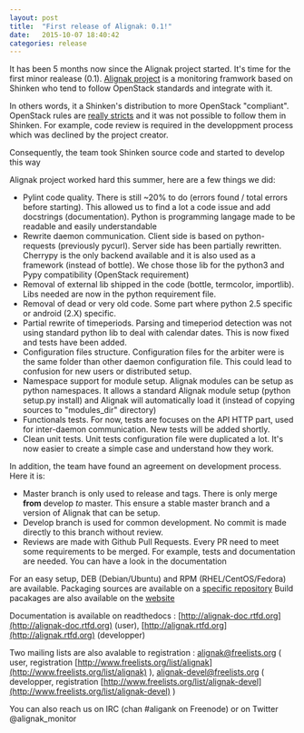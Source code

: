 ```yaml
---
layout: post
title:  "First release of Alignak: 0.1!"
date:   2015-10-07 18:40:42
categories: release
---
```


It has been 5 months now since the Alignak project started. It's time for the first minor realease (0.1). [Alignak project](https://github.com/Alignak-monitoring/alignak) is a monitoring framwork based on Shinken who tend to follow OpenStack standards and integrate with it.

In others words, it a Shinken's distribution to more OpenStack "compliant". OpenStack rules are [really stricts](http://governance.openstack.org/reference/new-projects-requirements.html) and it was not possible to follow them in Shinken. For example,  code review is required in the developpment process which was declined by the project creator.

Consequently, the team took Shinken source code and started to develop this way  

Alignak project worked hard this summer, here are a few things we did: 

* Pylint code quality. There is still ~20% to do (errors found / total errors before starting). This allowed us to find a lot a code issue and add docstrings (documentation). Python is programming langage made to be readable and easily understandable
* Rewrite daemon communication. Client side is based on python-requests (previously pycurl). Server side has been partially rewritten. Cherrypy is the only backend available and it is also used as a framework (instead of bottle). We chose those lib for the python3 and Pypy compatibility (OpenStack requirement)
* Removal of external lib shipped in the code (bottle, termcolor, importlib). Libs needed are now in the python requirement file.
* Removal of dead or very old code. Some part where python 2.5 specific or android (2.X) specific.
* Partial rewrite of timeperiods. Parsing and timeperiod detection was not using standard python lib to deal with calendar dates. This is now fixed and tests have been added.
* Configuration files structure. Configuration files for the arbiter were is the same folder than other daemon configuration file. This could lead to confusion for new users or distributed setup.
* Namespace support for module setup. Alignak modules can be setup as python namespaces. It allows a standard Alignak module setup (python setup.py install) and Alignak will automatically load it (instead of copying sources to "modules_dir" directory)
* Functionals tests. For now, tests are focuses on the API HTTP part, used for inter-daemon communication. New tests will be added shortly.
* Clean unit tests. Unit tests configuration file were duplicated a lot. It's now easier to create a simple case and understand how they work.


In addition, the team have found an agreement on development process. Here it is:

* Master branch is only used to release and tags. There is only merge __from__ develop  _to_  master. This ensure a stable master branch and a version of Alignak that can be setup.
* Develop branch is used for common development. No commit is made directly to this branch without review.
* Reviews are made with Github Pull Requests. Every PR need to meet some requirements to be merged. For example, tests and documentation are needed. You can have a look in the documentation


For an easy setup, DEB (Debian/Ubuntu) and RPM (RHEL/CentOS/Fedora) are available. Packaging sources are available on a [specific repository](https://github.com/Alignak-monitoring/alignak-packaging)
Build pacakages are also available on the [website](http://alignak-monitoring.github.io/)

Documentation is available on readthedocs : [http://alignak-doc.rtfd.org](http://alignak-doc.rtfd.org) (user),  [http://alignak.rtfd.org](http://alignak.rtfd.org) (developper)

Two mailing lists are also avalable to registration : alignak@freelists.org ( user, registration  [http://www.freelists.org/list/alignak](http://www.freelists.org/list/alignak) ), alignak-devel@freelists.org ( developper, registration [http://www.freelists.org/list/alignak-devel](http://www.freelists.org/list/alignak-devel) )

You can also reach us on IRC (chan #aligank on Freenode) or on Twitter @alignak_monitor


